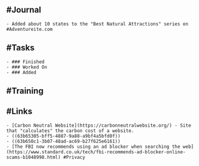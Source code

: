 ## #Journal
	- Added about 10 states to the "Best Natural Attractions" series on #Adventureite.com
## #Tasks
	- ### Finished
	- ### Worked On
	- ### Added
## #Training
## #Links
	- [Carbon Neutral Website](https://carbonneutralwebsite.org/) - Site that "calculates" the carbon cost of a website.
	- ((63b65305-bff5-4887-9a88-a9bf4a5bfd0f))
	- ((63b650c1-3b07-48ad-ac69-b27f625e6161))
	- [The FBI now recommends using an ad blocker when searching the web](https://www.standard.co.uk/tech/fbi-recommends-ad-blocker-online-scams-b1048998.html) #Privacy